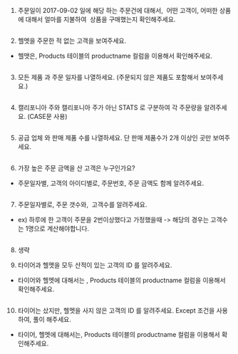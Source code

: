1. 주문일이 2017-09-02 일에 해당 하는 주문건에 대해서,  어떤 고객이, 어떠한 상품에 대해서 얼마를 지불하여  상품을 구매했는지 확인해주세요.
```sql

```

2. 헬멧을 주문한 적 없는 고객을 보여주세요.
- 헬맷은, Products 테이블의 productname 컬럼을 이용해서 확인해주세요.
```sql

```

3. 모든 제품 과 주문 일자를 나열하세요. (주문되지 않은 제품도 포함해서 보여주세요.)
```sql

```

4. 캘리포니아 주와 캘리포니아 주가 아닌 STATS 로 구분하여 각 주문량을 알려주세요. (CASE문 사용)
```sql

```

5. 공급 업체 와 판매 제품 수를 나열하세요. 단 판매 제품수가 2개 이상인 곳만 보여주세요.
```sql

```

6. 가장 높은 주문 금액을 산 고객은 누구인가요?
- 주문일자별, 고객의 아이디별로, 주문번호, 주문 금액도 함께 알려주세요.

```sql

```

7. 주문일자별로, 주문 갯수와,  고객수를 알려주세요.
- ex) 하루에 한 고객이 주문을 2번이상했다고 가정했을때 -> 해당의 경우는 고객수는 1명으로 계산해야합니다.
```sql

```

8. 생략

9. 타이어과 헬멧을 모두 산적이 있는 고객의 ID 를 알려주세요.
- 타이어와 헬멧에 대해서는 , Products 테이블의 productname 컬럼을 이용해서 확인해주세요.

```sql

```

10. 타이어는 샀지만, 헬멧을 사지 않은 고객의 ID 를 알려주세요. Except 조건을 사용하여, 풀이 해주세요.
- 타이어, 헬멧에 대해서는, Products 테이블의 productname 컬럼을 이용해서 확인해주세요.

```sql

```
